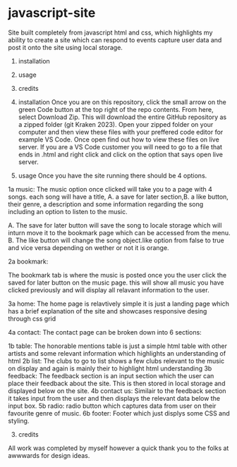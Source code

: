 # javascript-site 


 Site built completely from javascript html and css, which highlights my ability to create a site which can respond to events capture user data and post it onto the site using local storage.

1. installation
2. usage 
3. credits

1. installation 
Once you are on this repository, click the small arrow on the green Code button at the top right of the repo contents. From here, select Download Zip. This will download the entire GitHub repository as a zipped folder (git Kraken 2023).
Open your zipped folder on your computer and then view these files with your preffered code editor for example VS Code. 
Once open find out how to view these files on live server. If you are a VS Code customer you will need to go to a file that ends in .html and right click and click on the option that says open live server.

2. usage
Once you have the site running there should be 4 options.

1a music:
The music option once clicked will take you to a page with 4 songs. each song will have a title, A. a save for later section,B. a like button, their genre, a description and some information regarding the song including an option to listen to the music.

A.
The save for later button will save the song to locale storage which will inturn move it to the bookmark page which can be accessed from the menu.
B. 
The like button will change the song object.like option from false to true and vice versa depending on wether or not it is orange.

2a bookmark:

The bookmark tab is where the music is posted once you the user click the saved for later button on the music page. this will show all music you have clicked previously and will display all relavant information to the user.

3a home:
The home page is relavtively simple it is just a landing page which has a brief explanation of the site and showcases responsive desing through css grid 

4a contact: 
The contact page can be broken down into 6 sections:

1b table:
The honorable mentions table is just a simple html table with other artists and some relevant information which highlights an understanding of html
2b list:
The clubs to go to list shows a few clubs relevant to the music on display and again is mainly their to highlight html understanding 
3b feedback:
The feedback section is an input section which the user can place their feedback about the site. This is then stored in local storage and displayed below on the site.
4b contact us:
Similair to the feedback section it takes input from the user and then displays the relevant data below the input box.
5b radio: 
radio button which captures data from user on their favourite genre of music.
6b footer:
Footer which just displys some CSS and styling.

3. credits

All work was completed by myself however a quick thank you to the folks at awwwards for design ideas.



